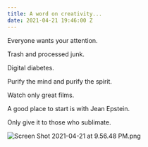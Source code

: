```yaml
---
title: A word on creativity...
date: 2021-04-21 19:46:00 Z
---
```


Everyone wants your attention. 

Trash and processed junk.

Digital diabetes.

Purify the mind and purify the spirit. 

Watch only great films. 

A good place to start is with Jean Epstein.

Only give it to those who sublimate.

![Screen Shot 2021-04-21 at 9.56.48 PM.png](/uploads/Screen%20Shot%202021-04-21%20at%209.56.48%20PM.png)